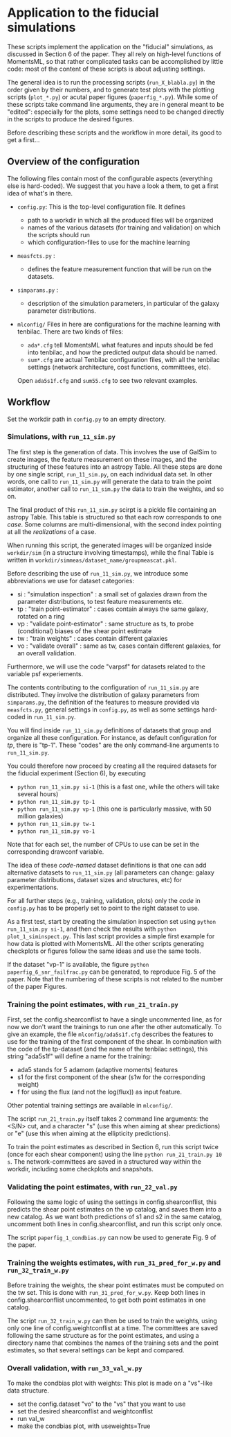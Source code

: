 Application to the fiducial simulations
=======================================

These scripts implement the application on the "fiducial" simulations, as discussed in Section 6 of the paper.
They all rely on high-level functions of MomentsML, so that rather complicated tasks can be accomplished by little code: most of the content of these scripts is about adjusting settings. 

The general idea is to run the processing scripts (``run_X_blabla.py``) in the order given by their numbers, and to generate test plots with the plotting scripts (``plot_*.py``) or acutal paper figures (``paperfig_*.py``).
While some of these scripts take command line arguments, they are in general meant to be "edited": especially for the plots, some settings need to be changed directly in the scripts to produce the desired figures.

Before describing these scripts and the workflow in more detail, its good to get a first...


Overview of the configuration
-----------------------------

The following files contain most of the configurable aspects (everything else is hard-coded). We suggest that you have a look a them, to get a first idea of what's in there.

  - ``config.py``:
  	This is the top-level configuration file. It defines
  	- path to a workdir in which all the produced files will be organized
	- names of the various datasets (for training and validation) on which the scripts should run
	- which configuration-files to use for the machine learning


  - ``measfcts.py`` :
    - defines the feature measurement function that will be run on the datasets. 
	
  - ``simparams.py`` :
    - description of the simulation parameters, in particular of the galaxy parameter distributions.
	 
  - ``mlconfig/``
  	Files in here are configurations for the machine learning with tenbilac.
	There are two kinds of files:
	- ``ada*.cfg`` tell MomentsML what features and inputs should be fed into tenbilac, and how the predicted output data should be named.
	- ``sum*.cfg`` are actual Tenbilac configuration files, with all the tenbilac settings (network architecture, cost functions, committees, etc).
	
	Open ``ada5s1f.cfg`` and ``sum55.cfg`` to see two relevant examples.


Workflow
--------

Set the workdir path in ``config.py`` to an empty directory.


### Simulations, with ``run_11_sim.py``

The first step is the generation of data. This involves the use of GalSim to create images, the feature measurement on these images, and the structuring of these features into an astropy Table. All these steps are done by one single script, ``run_11_sim.py``, on each individual data set. In other words, one call to ``run_11_sim.py`` will generate the data to train the point estimator, another call to ``run_11_sim.py`` the data to train the weights, and so on.

The final product of this ``run_11_sim.py`` scirpt is a pickle file containing an astropy Table. This table is structured so that each row corresponds to one _case_. Some columns are multi-dimensional, with the second index pointing at all the _realizations_ of a case. 

When running this script, the generated images will be organized inside ``workdir/sim`` (in a structure involving timestamps), while the final Table is written in ``workdir/simmeas/dataset_name/groupmeascat.pkl``.

Before describing the use of ``run_11_sim.py``, we introduce some abbreviations we use for dataset categories:

  * si : "simulation inspection" : a small set of galaxies drawn from the parameter distributions, to test feature measurements etc.
  * tp : "train point-estimator" : cases contain always the same galaxy, rotated on a ring
  * vp : "validate point-estimator" : same structure as ts, to probe (conditional) biases of the shear point estimate
  * tw : "train weights" : cases contain different galaxies
  * vo : "validate overall" : same as tw, cases contain different galaxies, for an overall validation.

Furthermore, we will use the code "varpsf" for datasets related to the variable psf experiements.


The contents contributing to the configuration of ``run_11_sim.py`` are distributed. They involve the distribution of galaxy parameters from ``simparams.py``, the definition of the features to measure provided via ``measfcts.py``, general settings in ``config.py``, as well as some settings hard-coded in ``run_11_sim.py``.

You will find inside ``run_11_sim.py`` definitions of datasets that group and organize all these configuration.
For instance, as default configuration for _tp_, there is "tp-1".
These "codes" are the only command-line arguments to ``run_11_sim.py``.

You could therefore now proceed by creating all the required datasets for the fiducial experiment (Section 6), by executing

  * ``python run_11_sim.py si-1`` (this is a fast one, while the others will take several hours)
  * ``python run_11_sim.py tp-1``
  * ``python run_11_sim.py vp-1`` (this one is particularly massive, with 50 million galaxies)
  * ``python run_11_sim.py tw-1``
  * ``python run_11_sim.py vo-1``

Note that for each set, the number of CPUs to use can be set in the corresponding drawconf variable.

The idea of these _code-named_ dataset definitions is that one can add alternative datasets to ``run_11_sim.py`` (all parameters can change: galaxy parameter distributions, dataset sizes and structures, etc) for experimentations.

For all further steps (e.g., training, validation, plots) only the _code_ in ``config.py`` has to be properly set to point to the right dataset to use.

As a first test, start by creating the simulation inspection set using ``python run_11_sim.py si-1``, and then check the results with ``python plot_1_siminspect.py``. This last script provides a simple first example for how data is plotted with MomentsML. All the other scripts generating checkplots or figures follow the same ideas and use the same tools.

If the dataset "vp-1" is available, the figure ``python paperfig_6_snr_failfrac.py`` can be generated, to reproduce Fig. 5 of the paper. Note that the numbering of these scripts is not related to the number of the paper Figures.

### Training the point estimates, with ``run_21_train.py``

First, set the config.shearconflist to have a single uncommented line, as for now we don't want the trainings to run one after the other automatically.
To give an example, the file ``mlconfig/ada5s1f.cfg`` describes the features to use for the training of the first component of the shear. In combination with the code of the tp-dataset (and the name of the tenbilac settings), this string "ada5s1f" will define a name for the training:

  * ada5 stands for 5 adamom (adaptive moments) features
  * s1 for the first component of the shear (s1w for the corresponding weight)
  * f for using the flux (and not the log(flux)) as input feature.
  
Other potential training settings are available in ``mlconfig/``.

The script ``run_21_train.py`` itself takes 2 command line arguments: the <S/N> cut, and a character "s" (use this when aiming at shear predictions) or "e" (use this when aiming at the ellipticity predictions).

To train the point estimates as described in Section 6, run this script twice (once for each shear component) using the line ``python run_21_train.py 10 s``.
The network-committees are saved in a structured way within the workdir, including some checkplots and snapshots.


### Validating the point estimates, with ``run_22_val.py``

Following the same logic of using the settings in config.shearconflist, this predicts the shear point estimates on the vp catalog, and saves them into a new catalog.
As we want both predictions of s1 and s2 in the same catalog, uncomment both lines in config.shearconflist, and run this script only once.

The script ``paperfig_1_condbias.py`` can now be used to generate Fig. 9 of the paper.


### Training the weights estimates, with ``run_31_pred_for_w.py`` and ``run_32_train_w.py``

Before training the weights, the shear point estimates must be computed on the tw set.
This is done with ``run_31_pred_for_w.py``. Keep both lines in config.shearconflist uncommented, to get both point estimates in one catalog.

The script ``run_32_train_w.py`` can then be used to train the weights, using only one line of config.weightconflist at a time.
The committees are saved following the same structure as for the point estimates, and using a directory name that combines the names of the training sets and the point estimates, so that several settings can be kept and compared.


### Overall validation, with ``run_33_val_w.py``

To make the condbias plot with weights:
This plot is made on a "vs"-like data structure.

- set the config.dataset "vo" to the "vs" that you want to use
- set the desired shearconflist and weightconflist
- run val_w
- make the condbias plot, with useweights=True






